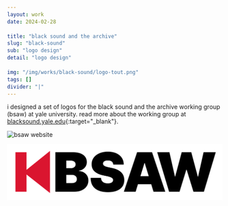 ```yaml
---
layout: work
date: 2024-02-28

title: "black sound and the archive"
slug: "black-sound"
sub: "logo design"
detail: "logo design"

img: "/img/works/black-sound/logo-tout.png"
tags: []
divider: "|"
---
```


i designed a set of logos for the black sound and the archive working group (bsaw) at yale university. read more about the working group at [blacksound.yale.edu](https://blacksound.yale.edu/){:target="_blank"}.

![bsaw website](/img/works/black-sound/bsaw-website.png)

![bsaw wordmark](/img/works/black-sound/BlackSound-Logo_Compact.png)
